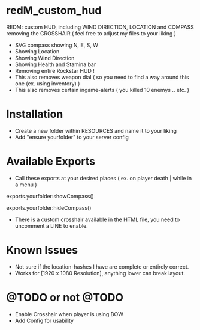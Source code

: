 # redM_custom_hud
REDM: custom HUD, including WIND DIRECTION, LOCATION and COMPASS removing the CROSSHAIR 
( feel free to adjust my files to your liking )

- SVG compass showing N, E, S, W
- Showing Location 
- Showing Wind Direction
- Showing Health and Stamina bar 
- Removing entire Rockstar HUD !
- This also removes weapon dial ( so you need to find a way around this one (ex. using inventory) )
- This also removes certain ingame-alerts ( you killed 10 enemys .. etc. )

# Installation
- Create a new folder within RESOURCES and name it to your liking
- Add "ensure yourfolder" to your server config

# Available Exports
- Call these exports at your desired places ( ex. on player death | while in a menu )

exports.yourfolder:showCompass()

exports.yourfolder:hideCompass()

- There is a custom crosshair available in the HTML file, you need to uncomment a LINE to enable.

# Known Issues
- Not sure if the location-hashes I have are complete or entirely correct.
- Works for [1920 x 1080 Resolution], anything lower can break layout.

# @TODO or not @TODO
- Enable Crosshair when player is using BOW
- Add Config for usability
